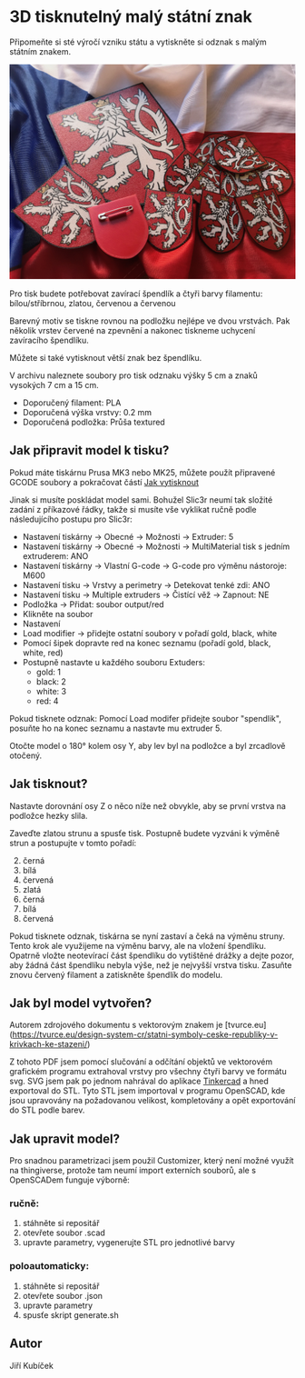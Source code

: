 # 3D tisknutelný malý státní znak

Připomeňte si sté výročí vzniku státu a vytiskněte si odznak s malým státním znakem.

![ukazka tisku](ukazka.png "Ukazka tisku")


Pro tisk budete potřebovat zavírací špendlík a čtyři barvy filamentu: bílou/stříbrnou, zlatou, červenou a červenou

Barevný motiv se tiskne rovnou na podložku nejlépe ve dvou vrstvách. Pak několik vrstev červené na zpevnění a nakonec tiskneme uchycení zavíracího špendlíku.

Můžete si také vytisknout větší znak bez špendlíku.

V archivu naleznete soubory pro tisk odznaku výšky 5 cm a znaků vysokých 7 cm a 15 cm.

* Doporučený filament: PLA
* Doporučená výška vrstvy: 0.2 mm
* Doporučená podložka: Průša textured

## Jak připravit model k tisku?

Pokud máte tiskárnu Prusa MK3 nebo MK25, můžete použít připravené GCODE soubory a pokračovat částí [Jak vytisknout](#jak-tisknout)

Jinak si musíte poskládat model sami. Bohužel Slic3r neumí tak složité zadání z příkazové řádky, takže si musíte vše vyklikat ručně podle následujícího postupu pro Slic3r:

* Nastavení tiskárny -> Obecné -> Možnosti -> Extruder: 5
* Nastavení tiskárny -> Obecné -> Možnosti -> MultiMaterial tisk s jedním extruderem: ANO
* Nastavení tiskárny -> Vlastní G-code -> G-code pro výměnu nástoroje: M600
* Nastavení tisku -> Vrstvy a perimetry -> Detekovat tenké zdi: ANO
* Nastavení tisku -> Multiple extruders -> Čistící věž -> Zapnout: NE
* Podložka -> Přidat: soubor output/red
* Klikněte na soubor
* Nastavení
* Load modifier -> přidejte ostatní soubory v pořadí gold, black, white
* Pomocí šipek dopravte red na konec seznamu (pořadí gold, black, white, red)
* Postupně nastavte u každého souboru Extuders:
  * gold: 1
  * black: 2
  * white: 3
  * red: 4

Pokud tisknete odznak:
Pomocí Load modifer přidejte soubor "spendlik", posuňte ho na konec seznamu a nastavte mu extruder 5.

Otočte model o 180° kolem osy Y, aby lev byl na podložce a byl zrcadlově otočený.

## Jak tisknout?

Nastavte dorovnání osy Z o něco níže než obvykle, aby se první vrstva na podložce hezky slila.

Zaveďte zlatou strunu a spusťe tisk. Postupně budete vyzváni k výměně strun a postupujte v tomto pořadí:

2. černá
3. bílá
4. červená
5. zlatá
6. černá
7. bílá
8. červená

Pokud tisknete odznak, tiskárna se nyní zastaví a čeká na výměnu struny. Tento krok ale využijeme na výměnu barvy, ale na vložení špendlíku. Opatrně vložte neotevírací část špendlíku do vytištěné drážky a dejte pozor, aby žádná část špendlíku nebyla výše, než je nejvyšší vrstva tisku. Zasuňte znovu červený filament a zatiskněte špendlík do modelu.

## Jak byl model vytvořen?

Autorem zdrojového dokumentu s vektorovým znakem je [tvurce.eu] (https://tvurce.eu/design-system-cr/statni-symboly-ceske-republiky-v-krivkach-ke-stazeni/)

Z tohoto PDF jsem pomocí slučování a odčítání objektů ve vektorovém grafickém programu extrahoval vrstvy pro všechny čtyři barvy ve formátu svg.
SVG jsem pak po jednom nahrával do aplikace [Tinkercad](https://www.tinkercad.com/) a hned exportoval do STL.
Tyto STL jsem importoval v programu OpenSCAD, kde jsou upravovány na požadovanou velikost, kompletovány a opět exportování do STL podle barev.

## Jak upravit model?

Pro snadnou parametrizaci jsem použil Customizer, který není možné využít na thingiverse, protože tam neumí import externích souborů, ale s OpenSCADem funguje výborně:

### ručně:
1. stáhněte si repositář
2. otevřete soubor .scad
3. upravte parametry, vygenerujte STL pro jednotlivé barvy

### poloautomaticky:
1. stáhněte si repositář
2. otevřete soubor .json
3. upravte parametry
4. spusťe skript generate.sh

## Autor

Jiří Kubíček
